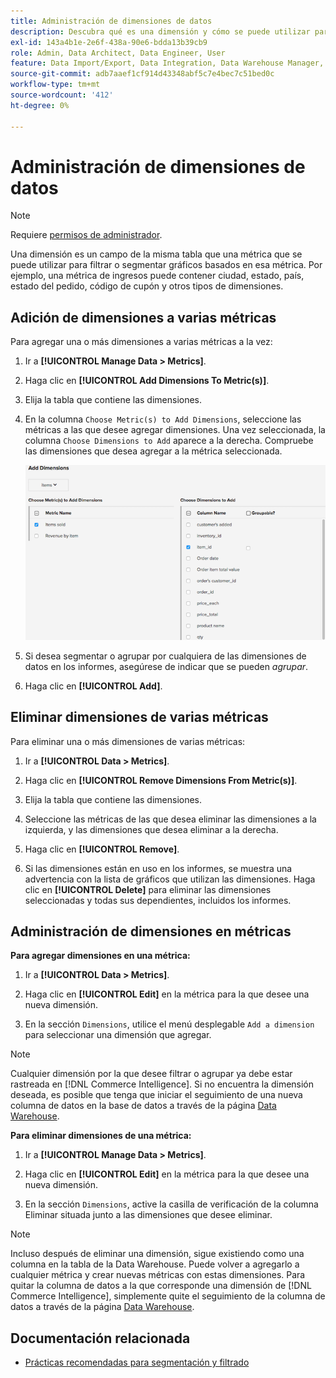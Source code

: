 ```yaml
---
title: Administración de dimensiones de datos
description: Descubra qué es una dimensión y cómo se puede utilizar para filtrar o segmentar gráficos basados en una métrica.
exl-id: 143a4b1e-2e6f-438a-90e6-bdda13b39cb9
role: Admin, Data Architect, Data Engineer, User
feature: Data Import/Export, Data Integration, Data Warehouse Manager, Commerce Tables
source-git-commit: adb7aaef1cf914d43348abf5c7e4bec7c51bed0c
workflow-type: tm+mt
source-wordcount: '412'
ht-degree: 0%

---
```


# Administración de dimensiones de datos

>[!NOTE]
>
>Requiere [permisos de administrador](../../administrator/user-management/user-management.md).

Una dimensión es un campo de la misma tabla que una métrica que se puede utilizar para filtrar o segmentar gráficos basados en esa métrica. Por ejemplo, una métrica de ingresos puede contener ciudad, estado, país, estado del pedido, código de cupón y otros tipos de dimensiones.

## Adición de dimensiones a varias métricas

Para agregar una o más dimensiones a varias métricas a la vez:

1. Ir a **[!UICONTROL Manage Data > Metrics]**.

1. Haga clic en **[!UICONTROL Add Dimensions To Metric(s)]**.

1. Elija la tabla que contiene las dimensiones.

1. En la columna `Choose Metric(s) to Add Dimensions`, seleccione las métricas a las que desee agregar dimensiones. Una vez seleccionada, la columna `Choose Dimensions to Add` aparece a la derecha. Compruebe las dimensiones que desea agregar a la métrica seleccionada.

   ![](../../assets/Add_Dimensions.png)

1. Si desea segmentar o agrupar por cualquiera de las dimensiones de datos en los informes, asegúrese de indicar que se pueden _agrupar_.

1. Haga clic en **[!UICONTROL Add]**.

## Eliminar dimensiones de varias métricas

Para eliminar una o más dimensiones de varias métricas:

1. Ir a **[!UICONTROL Data > Metrics]**.

1. Haga clic en **[!UICONTROL Remove Dimensions From Metric(s)]**.

1. Elija la tabla que contiene las dimensiones.

1. Seleccione las métricas de las que desea eliminar las dimensiones a la izquierda, y las dimensiones que desea eliminar a la derecha.

1. Haga clic en **[!UICONTROL Remove]**.

1. Si las dimensiones están en uso en los informes, se muestra una advertencia con la lista de gráficos que utilizan las dimensiones. Haga clic en **[!UICONTROL Delete]** para eliminar las dimensiones seleccionadas y todas sus dependientes, incluidos los informes.

## Administración de dimensiones en métricas

**Para agregar dimensiones en una métrica:**

1. Ir a **[!UICONTROL Data > Metrics]**.

1. Haga clic en **[!UICONTROL Edit]** en la métrica para la que desee una nueva dimensión.

1. En la sección `Dimensions`, utilice el menú desplegable `Add a dimension` para seleccionar una dimensión que agregar.

>[!NOTE]
>
>Cualquier dimensión por la que desee filtrar o agrupar ya debe estar rastreada en [!DNL Commerce Intelligence]. Si no encuentra la dimensión deseada, es posible que tenga que iniciar el seguimiento de una nueva columna de datos en la base de datos a través de la página [Data Warehouse](../data-warehouse-mgr/tour-dwm.md).


**Para eliminar dimensiones de una métrica:**

1. Ir a **[!UICONTROL Manage Data > Metrics]**.

1. Haga clic en **[!UICONTROL Edit]** en la métrica para la que desee una nueva dimensión.

1. En la sección `Dimensions`, active la casilla de verificación de la columna Eliminar situada junto a las dimensiones que desee eliminar.

>[!NOTE]
>
>Incluso después de eliminar una dimensión, sigue existiendo como una columna en la tabla de la Data Warehouse. Puede volver a agregarlo a cualquier métrica y crear nuevas métricas con estas dimensiones. Para quitar la columna de datos a la que corresponde una dimensión de [!DNL Commerce Intelligence], simplemente quite el seguimiento de la columna de datos a través de la página [Data Warehouse](../data-warehouse-mgr/tour-dwm.md).

## Documentación relacionada

* [Prácticas recomendadas para segmentación y filtrado](../../best-practices/segment-filter.md)
